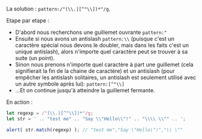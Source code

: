 La solution : `pattern:/"(\\.|[^"\\])*"/g`.

Etape par etape :

- D'abord nous recherchons une guillemet ouvrante `pattern:"`
- Ensuite si nous avons un antislash `pattern:\\` (puisque c'est un caractère spécial nous devons le doubler, mais dans les faits c'est un unique antislash), alors n'importe quel caractère peut se trouver à sa suite (un point).
- Sinon nous prenons n'importe quel caractère à part une guillemet (cela signifierait la fin de la chaine de caractère) et un antislash (pour empêcher les antislash solitaires, un antislash est seulement utilisé avec un autre symbole après lui): `pattern:[^"\\]`
- ...Et on continue jusqu'à atteindre la guillemet fermante.

En action :

```js run
let regexp = /"(\\.|[^"\\])*"/g;
let str = ' .. "test me" .. "Say \\"Hello\\"!" .. "\\\\ \\"" .. ';

alert( str.match(regexp) ); // "test me","Say \"Hello\"!","\\ \""
```
